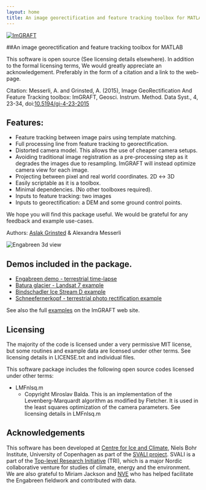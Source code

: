 ```yaml
---
layout: home
title: An image georectification and feature tracking toolbox for MATLAB
---
```


[![ImGRAFT](http://imgraft.glaciology.net/imgraftlogo.png)](http://imgraft.glaciology.net)


##An image georectification and feature tracking toolbox for MATLAB



This software is open source (See licensing details elsewhere). In addition to the formal licensing terms, We would greatly appreciate an acknowledgement. Preferably in the form of a citation and a link to the web-page.

Citation: Messerli, A. and Grinsted, A. (2015), Image GeoRectification And Feature Tracking toolbox: ImGRAFT, Geosci. Instrum. Method. Data Syst., 4, 23-34, doi:[10.5194/gi-4-23-2015](http://dx.doi.org/10.5194/gi-4-23-2015)


## Features:

* Feature tracking between image pairs using template matching.
* Full processing line from feature tracking to georectification.
* Distorted camera model. This allows the use of cheaper camera setups.
* Avoiding traditional image registration as a pre-processing step as it degrades the images due to resampling. ImGRAFT will instead optimize camera view for each image.
* Projecting between pixel and real world coordinates. 2D ↔ 3D
* Easily scriptable as it is a toolbox.
* Minimal dependencies. (No other toolboxes required).
* Inputs to feature tracking: two images
* Inputs to georectification: a DEM and some ground control points.


We hope you will find this package useful. We would be grateful for any feedback and example use-cases.

Authors: [Aslak Grinsted](http://www.glaciology.net) & Alexandra Messerli


![Engabreen 3d view](http://imgraft.glaciology.net/documentation/faq/nice3dplotsofvelocities/enga3d.png)

## Demos included in the package.

+ [Engabreen demo - terrestrial time-lapse](html/demoengabreen.md)
+ [Batura glacier - Landsat 7 example](html/demobatura.md)
+ [Bindschadler Ice Stream D example](html/demobindschadler.md)
+ [Schneefernerkopf - terrestrial photo rectification example](html/demoschneeferner.md)

See also the full [examples](http://imgraft.glaciology.net/documentation/examples) on the ImGRAFT web site.


## Licensing

The majority of the code is licensed under a very permissive MIT license, but some routines and example data are licensed under other terms. See licensing details in LICENSE.txt and individual files.

This software package includes the following open source codes licensed under other terms:

* LMFnlsq.m
	* Copyright Miroslav Balda. This is an implementation of the Levenberg-Marquardt algorithm as modified by Fletcher. It is used in the least squares optimization of the camera parameters. See licensing details in LMFnlsq.m


## Acknowledgements

This software has been developed at [Centre for Ice and Climate](http://www.iceandclimate.nbi.ku.dk), Niels Bohr Institute, University of Copenhagen as part of the [SVALI project](http://www.ncoe-svali.org/). SVALI is a part of the [Top-level Research Initiative](http://www.norden.org/) (TRI), which is a major Nordic collaborative venture for studies of climate, energy and the environment. We are also grateful to Miriam Jackson and [NVE](http://nve.no) who has helped facilitate the Engabreen fieldwork and contributed with data.
